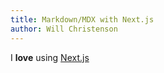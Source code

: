 ```yaml
---
title: Markdown/MDX with Next.js
author: Will Christenson
---
```


I **love** using [Next.js](https://nextjs.org/)
